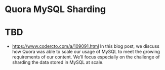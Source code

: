 # Quora MySQL Sharding

# TBD

- https://www.codercto.com/a/109091.html In this blog post, we discuss how Quora was able to scale our usage of MySQL to meet the growing requirements of our content. We’ll focus especially on the challenge of sharding the data stored in MySQL at scale.
